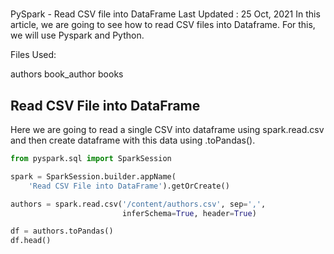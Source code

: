 # **[](https://www.geeksforgeeks.org/python/pyspark-read-csv-file-into-dataframe/)**

PySpark - Read CSV file into DataFrame
Last Updated : 25 Oct, 2021
In this article, we are going to see how to read CSV files into Dataframe. For this, we will use Pyspark and Python.

Files Used:

authors
book_author
books

## Read CSV File into DataFrame

Here we are going to read a single CSV into dataframe using spark.read.csv and then create dataframe with this data using .toPandas().

```python
from pyspark.sql import SparkSession

spark = SparkSession.builder.appName(
    'Read CSV File into DataFrame').getOrCreate()

authors = spark.read.csv('/content/authors.csv', sep=',',
                         inferSchema=True, header=True)

df = authors.toPandas()
df.head()
```
